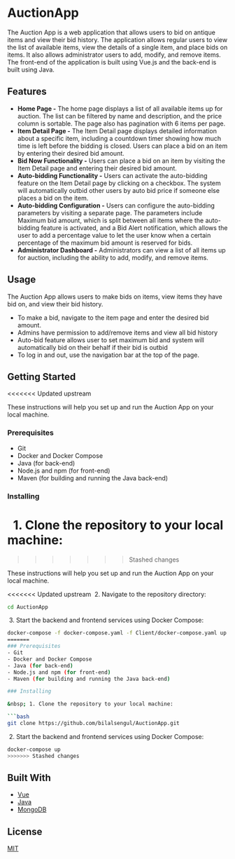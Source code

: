 
# AuctionApp
The Auction App is a web application that allows users to bid on antique items and view their bid history. The application allows regular users to view the list of available items, view the details of a single item, and place bids on items. It also allows administrator users to add, modify, and remove items.
The front-end of the application is built using Vue.js and the back-end is built using Java.
## Features
- **Home Page -**  The home page displays a list of all available items up for auction. The list can be filtered by name and description, and the price column is sortable. The page also has pagination with 6 items per page.
- **Item Detail Page -** The Item Detail page displays detailed information about a specific item, including a countdown timer showing how much time is left before the bidding is closed. Users can place a bid on an item by entering their desired bid amount.
- **Bid Now Functionality -** Users can place a bid on an item by visiting the Item Detail page and entering their desired bid amount.
- **Auto-bidding Functionality -** Users can activate the auto-bidding feature on the Item Detail page by clicking on a checkbox. The system will automatically outbid other users by auto bid price if someone else places a bid on the item.
- **Auto-bidding Configuration -**  Users can configure the auto-bidding parameters by visiting a separate page. The parameters include Maximum bid amount, which is split between all items where the auto-bidding feature is activated, and a Bid Alert notification, which allows the user to add a percentage value to let the user know when a certain percentage of the maximum bid amount is reserved for bids.
- **Administrator Dashboard -** Administrators can view a list of all items up for auction, including the ability to add, modify, and remove items.

## Usage
The Auction App allows users to make bids on items, view items they have bid on, and view their bid history.

- To make a bid, navigate to the item page and enter the desired bid amount.
- Admins have permission to add/remove items and view all bid history
- Auto-bid feature allows user to set maximum bid and system will automatically bid on their behalf if their bid is outbid
- To log in and out, use the navigation bar at the top of the page.

## Getting Started
<<<<<<< Updated upstream

These instructions will help you set up and run the Auction App on your local machine.

### Prerequisites
- Git
- Docker and Docker Compose
- Java (for back-end)
- Node.js and npm (for front-end)
- Maven (for building and running the Java back-end)

### Installing

&nbsp; 1. Clone the repository to your local machine:
=======
>>>>>>> Stashed changes

These instructions will help you set up and run the Auction App on your local machine.

<<<<<<< Updated upstream
&nbsp;2. Navigate to the repository directory:

```bash
cd AuctionApp
```
&nbsp;3. Start the backend and frontend services using Docker Compose:

```bash
docker-compose -f docker-compose.yaml -f Client/docker-compose.yaml up
=======
### Prerequisites
- Git
- Docker and Docker Compose
- Java (for back-end)
- Node.js and npm (for front-end)
- Maven (for building and running the Java back-end)

### Installing

&nbsp; 1. Clone the repository to your local machine:

```bash
git clone https://github.com/bilalsengul/AuctionApp.git
```

&nbsp;2. Start the backend and frontend services using Docker Compose:

```bash
docker-compose up
>>>>>>> Stashed changes
```


## Built With
- [Vue](https://vuejs.org/)
- [Java](https://www.java.com/)
- [MongoDB](https://www.mongodb.com/)
    


## License

[MIT](https://choosealicense.com/licenses/mit/)
